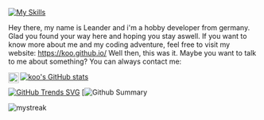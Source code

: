 [![My Skills](https://skillicons.dev/icons?i=idea,java,js,ts,tailwind,css,html,mysql,sqlite,vite,discord,photoshop,premiere)](https://skillicons.dev)

Hey there, my name is Leander and i'm a hobby developer from germany. 
Glad you found your way here and hoping you stay aswell. 
If you want to know more about me and my coding adventure, feel free to visit my website: https://koo.github.io/
Well then, this was it. Maybe you want to talk to me about something? You can always contact me:

<a href="https://www.discord.com"><img align="left" src="https://cdn-icons-png.flaticon.com/512/5968/5968756.png" alt="Discord | koo#3193 (493495931375714304)" width="21px"/></a>

<!--![Snake animation](https://github.com/madushadhanushka/github-readme/blob/output/github-contribution-snake.svg)-->
[![koo's GitHub stats](https://github-readme-stats.vercel.app/api?username=Shyquu)](https://github.com/Shyquu/github-readme-stats)

[![GitHub Trends SVG](https://api.githubtrends.io/user/svg/avgupta456/langs)](https://githubtrends.io)
[![Github Summary](https://github-profile-summary-cards.vercel.app/api/cards/profile-details?username=Shyquu&theme=tokyonight)

<img src="https://github-readme-streak-stats.herokuapp.com/?user=Shyquu&theme=tokyonight" alt="mystreak"/>

<!--
**Shyquu/Shyquu** is a ✨ _special_ ✨ repository because its `README.md` (this file) appears on your GitHub profile.

Here are some ideas to get you started:

- 🔭 I’m currently working on ...
- 🌱 I’m currently learning ...
- 👯 I’m looking to collaborate on ...
- 🤔 I’m looking for help with ...
- 💬 Ask me about ...
- 📫 How to reach me: ...
- 😄 Pronouns: ...
- ⚡ Fun fact: ...
-->
